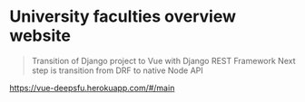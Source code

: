 # University faculties overview website

> Transition of Django project to Vue with Django REST Framework
> Next step is transition from DRF to native Node API

https://vue-deepsfu.herokuapp.com/#/main
